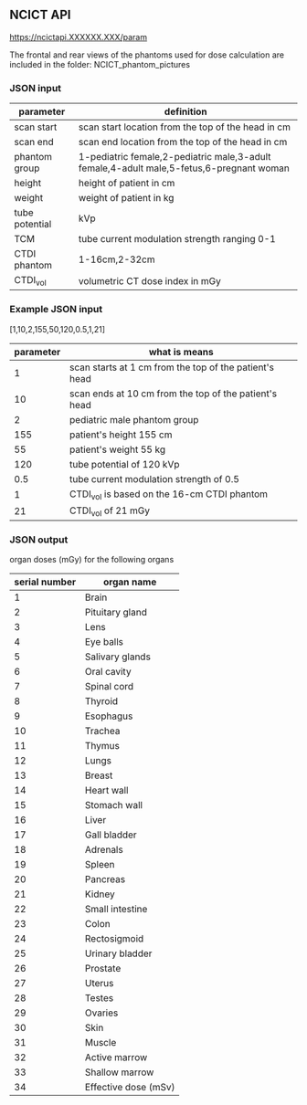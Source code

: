 ## NCICT API
https://ncictapi.XXXXXX.XXX/param

The frontal and rear views of the phantoms used for dose calculation are included in the folder: NCICT_phantom_pictures

### JSON input

parameter|definition
--|--
|scan start|scan start location from the top of the head in cm|
|scan end|scan end location from the top of the head in cm|
|phantom group|1-pediatric female,2-pediatric male,3-adult female,4-adult male,5-fetus,6-pregnant woman|
|height|height of patient in cm|
|weight|weight of patient in kg|nance
|tube potential|kVp|
|TCM|tube current modulation strength ranging 0-1|
|CTDI phantom|1-16cm,2-32cm|
|CTDI<sub>vol</sub>|volumetric CT dose index in mGy|

### Example JSON input
[1,10,2,155,50,120,0.5,1,21]

parameter|what is means
--|--
|1|scan starts at 1 cm from the top of the patient's head|
|10|scan ends at 10 cm from the top of the patient's head|
|2|pediatric male phantom group|
|155|patient's height 155 cm|
|55|patient's weight 55 kg|
|120|tube potential of 120 kVp|
|0.5|tube current modulation strength of 0.5|
|1|CTDI<sub>vol</sub> is based on the 16-cm CTDI phantom|
|21|CTDI<sub>vol</sub> of 21 mGy|

### JSON output
organ doses (mGy) for the following organs

serial number|organ name
--|--
|1|Brain|
|2|Pituitary gland|
|3|Lens|
|4|Eye balls|
|5|Salivary glands|
|6|Oral cavity|
|7|Spinal cord|
|8|Thyroid|
|9|Esophagus|
|10|Trachea|
|11|Thymus|
|12|Lungs|
|13|Breast|
|14|Heart wall|
|15|Stomach wall|
|16|Liver|
|17|Gall bladder|
|18|Adrenals|
|19|Spleen|
|20|Pancreas|
|21|Kidney|
|22|Small intestine|
|23|Colon|
|24|Rectosigmoid|
|25|Urinary bladder|
|26|Prostate|
|27|Uterus|
|28|Testes|
|29|Ovaries|
|30|Skin|
|31|Muscle|
|32|Active marrow|
|33|Shallow marrow|
|34|Effective dose (mSv)|
